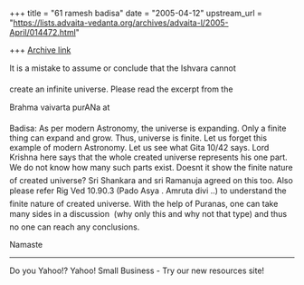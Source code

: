 +++
title = "61 ramesh badisa"
date = "2005-04-12"
upstream_url = "https://lists.advaita-vedanta.org/archives/advaita-l/2005-April/014472.html"

+++
[Archive link](https://lists.advaita-vedanta.org/archives/advaita-l/2005-April/014472.html)


It is a mistake to assume or conclude that the Ishvara cannot

create an infinite universe. Please read the excerpt from the

Brahma vaivarta purANa at 


Badisa: As per modern Astronomy, the universe is expanding. Only a finite thing can expand and grow. Thus, universe is finite. Let us forget this example of modern Astronomy. Let us see what Gita 10/42 says. Lord Krishna here says that the whole created universe represents his one part. We do not know how many such parts exist. Doesnt it show the finite nature of created universe? Sri Shankara and sri Ramanuja agreed on this too. Also please refer Rig Ved 10.90.3 (Pado Asya . Amruta divi ..) to understand the finite nature of created universe. With the help of Puranas, one can take many sides in a discussion  (why only this and why not that type) and thus no one can reach any conclusions. 

Namaste



---------------------------------
Do you Yahoo!?
 Yahoo! Small Business - Try our new resources site! 

